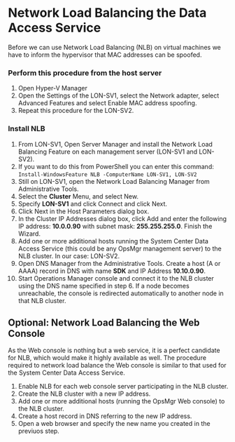 # Network Load Balancing the Data Access Service

Before we can use Network Load Balancing (NLB) on virtual machines we have to inform the hypervisor that MAC addresses can be spoofed.
### Perform this procedure from the host server
1. Open Hyper-V Manager
2. Open the Settings of the LON-SV1, select the Network adapter, select Advanced Features and select Enable MAC address spoofing.
3. Repeat this procedure for the LON-SV2.

### Install NLB
1. From LON-SV1, Open Server Manager and install the Network Load Balancing Feature on each management server (LON-SV1 and LON-SV2).
2. If you want to do this from PowerShell you can enter this command:
```Install-WindowsFeature NLB -ComputerName LON-SV1, LON-SV2```
3. Still on LON-SV1, open the Network Load Balancing Manager from Administrative Tools.
4. Select the **Cluster** Menu, and select New.
5. Specify **LON-SV1** and click Connect and click Next.
6. Click Next in the Host Parameters dialog box.
7. In the Cluster IP Addresses dialog box, click Add and enter the following IP address: **10.0.0.90** with subnet mask: **255.255.255.0**. Finish the Wizard.
8. Add one or more additional hosts running the System Center Data Access Service (this could be any OpsMgr management server) to the NLB cluster. In our case: LON-SV2.
9. Open DNS Manager from the Administrative Tools. Create a host (A or AAAA) record in DNS with name **SDK** and IP Address **10.10.0.90**.
10. Start Operations Manager console and connect it to the NLB cluster using the DNS name specified in step 6. If a node becomes unreachable, the console is redirected automatically to another node in that NLB cluster.

## Optional: Network Load Balancing the Web Console
As the Web console is nothing but a web service, it is a perfect candidate for NLB, which would make it highly available as well. The procedure required to network load balance the Web console is similar to that used for the System Center Data Access Service.
1. Enable NLB for each web console server participating in the NLB cluster.
2. Create the NLB cluster with a new IP address.
3. Add one or more additional hosts (running the OpsMgr Web console) to the NLB cluster.
4. Create a host record in DNS referring to the new IP address.
5. Open a web browser and specify the new name you created in the previuos step.
